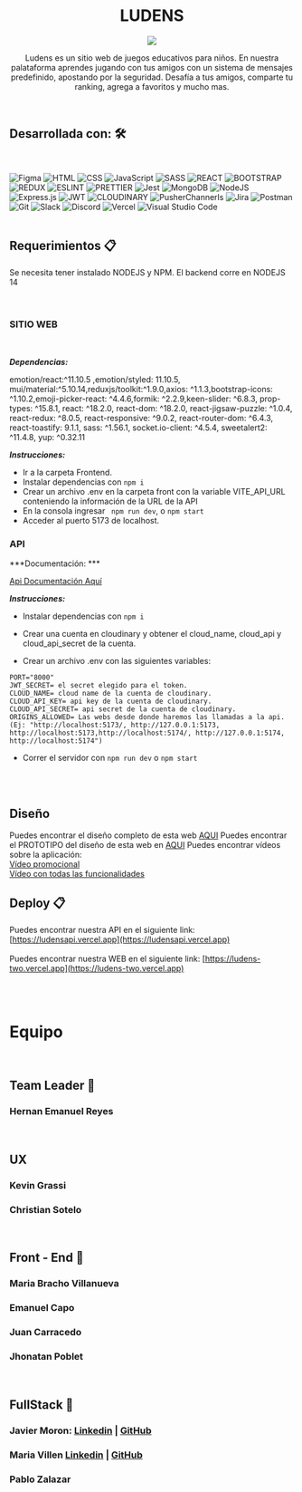 <h1 align = "center"> LUDENS </h1>
<p align = "center"> <img src = "https://i85.servimg.com/u/f85/19/88/52/56/logolu10.png" /> </p>
<p align = "center"> Ludens es un sitio web de juegos educativos para niños. En nuestra palataforma aprendes jugando con tus amigos con un sistema de mensajes predefinido, apostando por la seguridad. Desafía a tus amigos, comparte tu ranking, agrega a favoritos y mucho mas.</p>


<br/>

## Desarrollada con: 🛠️

<br/>

![Figma](https://img.shields.io/badge/figma-%23F24E1E.svg?style=for-the-badge&logo=figma&logoColor=white)
![HTML](https://img.shields.io/badge/HTML5-E34F26?style=for-the-badge&logo=html5&logoColor=white)
![CSS](https://img.shields.io/badge/CSS3-1572B6?style=for-the-badge&logo=css3&logoColor=white)
![JavaScript](https://img.shields.io/badge/javascript-%23323330.svg?style=for-the-badge&logo=javascript&logoColor=%23F7DF1E)
![SASS](https://img.shields.io/badge/Sass-CC6699?style=for-the-badge&logo=sass&logoColor=white)
![REACT](https://img.shields.io/badge/React-20232A?style=for-the-badge&logo=react&logoColor=61DAFB)
![BOOTSTRAP](https://img.shields.io/badge/Bootstrap-563D7C?style=for-the-badge&logo=bootstrap&logoColor=white)
![REDUX](https://img.shields.io/badge/Redux-593D88?style=for-the-badge&logo=redux&logoColor=white)
![ESLINT](https://img.shields.io/badge/eslint-3A33D1?style=for-the-badge&logo=eslint&logoColor=white)
![PRETTIER](https://img.shields.io/badge/prettier-1A2C34?style=for-the-badge&logo=prettier&logoColor=F7BA3E)
![Jest](https://img.shields.io/badge/-jest-%23C21325?style=for-the-badge&logo=jest&logoColor=white)
![MongoDB](https://img.shields.io/badge/MongoDB-%234ea94b.svg?style=for-the-badge&logo=mongodb&logoColor=white)
![NodeJS](https://img.shields.io/badge/node.js-6DA55F?style=for-the-badge&logo=node.js&logoColor=white)
![Express.js](https://img.shields.io/badge/express.js-%23404d59.svg?style=for-the-badge&logo=express&logoColor=%2361DAFB)
![JWT](https://img.shields.io/badge/JWT-black?style=for-the-badge&logo=JSON%20web%20tokens)
![CLOUDINARY](https://img.shields.io/badge/Cloudinary-100000?style=for-the-badge&logo=Cloudinary&logoColor=7DDAF4&labelColor=black&color=black)
![PusherChannerls](https://img.shields.io/badge/PusherChannels-100000?style=for-the-badge&logo=Pusher&logoColor=7DDAF4&labelColor=black&color=black)
![Jira](https://img.shields.io/badge/jira-%230A0FFF.svg?style=for-the-badge&logo=jira&logoColor=white)
![Postman](https://img.shields.io/badge/Postman-FF6C37?style=for-the-badge&logo=postman&logoColor=white)
![Git](https://img.shields.io/badge/git-%23F05033.svg?style=for-the-badge&logo=git&logoColor=white)
![Slack](https://img.shields.io/badge/Slack-4A154B?style=for-the-badge&logo=slack&logoColor=white)
![Discord](https://img.shields.io/badge/Discord-7289DA?style=for-the-badge&logo=discord&logoColor=white)
![Vercel](https://img.shields.io/badge/vercel-%23000000.svg?style=for-the-badge&logo=vercel&logoColor=white)
![Visual Studio Code](https://img.shields.io/badge/Visual%20Studio%20Code-0078d7.svg?style=for-the-badge&logo=visual-studio-code&logoColor=white)
<br/>
<br/>

## Requerimientos 📋

Se necesita tener instalado NODEJS y NPM.
El backend corre en NODEJS 14
<br/><br/><br/>

### SITIO WEB 

<br/>

***Dependencias:*** 

emotion/react:^11.10.5 ,emotion/styled: 11.10.5, mui/material:^5.10.14,reduxjs/toolkit:^1.9.0,axios: ^1.1.3,bootstrap-icons: ^1.10.2,emoji-picker-react: ^4.4.6,formik: ^2.2.9,keen-slider: ^6.8.3, prop-types: ^15.8.1, react: ^18.2.0, react-dom: ^18.2.0, react-jigsaw-puzzle: ^1.0.4, react-redux: ^8.0.5, react-responsive: ^9.0.2, react-router-dom: ^6.4.3, react-toastify: 9.1.1, sass: ^1.56.1, socket.io-client: ^4.5.4, sweetalert2: ^11.4.8, yup: ^0.32.11

***Instrucciones:***

- Ir a la carpeta Frontend.
- Instalar dependencias con ```npm i```
- Crear un archivo .env en la carpeta front con la variable VITE_API_URL conteniendo la información de la URL de la API
- En la consola ingresar ``` npm run dev```, o ```npm start```
- Acceder al puerto 5173 de localhost.


### API


***Documentación: ***

[Api Documentación Aquí](https://docs.google.com/document/d/1l0BrUa3j5a0D44qTp73qbrOP9SrjIC4r4CxgGI82Vnc/edit#heading=h.ctjmeoh2jl80)
<br/>

***Instrucciones:***

  - Instalar dependencias con ```npm i```

  - Crear una cuenta en cloudinary y obtener el cloud_name, cloud_api y cloud_api_secret de la cuenta.

  - Crear un archivo .env con las siguientes variables:

  ```MONGO_URI="nombre de la base de datos mongoDB"
  PORT="8000"
  JWT_SECRET= el secret elegido para el token.
  CLOUD_NAME= cloud name de la cuenta de cloudinary.
  CLOUD_API_KEY= api key de la cuenta de cloudinary.
  CLOUD_API_SECRET= api secret de la cuenta de cloudinary.
  ORIGINS_ALLOWED= Las webs desde donde haremos las llamadas a la api.
  (Ej: "http://localhost:5173/, http://127.0.0.1:5173, http://localhost:5173,http://localhost:5174/, http://127.0.0.1:5174,   http://localhost:5174")
  ```
  
  - Correr el servidor con ```npm run dev``` o ```npm start```
<br/>
<br/>


## Diseño

Puedes encontrar el diseño completo de esta web [AQUI](https://www.figma.com/file/Y8CsQ39oL4ZzU4uoH6h9CQ/Ludens-No-Country---S5-14?node-id=33%3A962&t=IBCBgGb4d4yUs1Ev-0)
Puedes encontrar el PROTOTIPO del diseño de esta web en [AQUI](https://www.figma.com/proto/Y8CsQ39oL4ZzU4uoH6h9CQ/Ludens-No-Country---S5-14?node-id=1029%3A10568&scaling=min-zoom&page-id=33%3A962&starting-point-node-id=1029%3A10568&show-proto-sidebar=1)
Puedes encontrar vídeos sobre la aplicación:
</br>
[Vídeo promocional](https://youtu.be/uQSSKS88s94) 
</br>
[Vídeo con todas las funcionalidades](https://youtu.be/tak2Cooawf4)

## Deploy 📋


Puedes encontrar nuestra API en el siguiente link: [https://ludensapi.vercel.app](https://ludensapi.vercel.app)
<br/><br/>
Puedes encontrar nuestra WEB en el siguiente link: [https://ludens-two.vercel.app](https://ludens-two.vercel.app)

<br/><br/>


# Equipo

</br>

## Team Leader 🚀

### Hernan Emanuel Reyes 

</br>

## UX

### Kevin Grassi 

### Christian Sotelo

</br>

## Front - End 🚀

### Maria Bracho Villanueva 

### Emanuel Capo 

### Juan Carracedo 

### Jhonatan Poblet

<br/>

## FullStack 🚀

### Javier Moron: [Linkedin](https://www.linkedin.com/in/javier-alberto-moron-de-oliveira-a7504218a/) | [GitHub](https://github.com/requin883)

### Maria Villen [Linkedin](https://www.linkedin.com/in/maria-villen/) | [GitHub](https://github.com/MariaVillen)

### Pablo Zalazar
